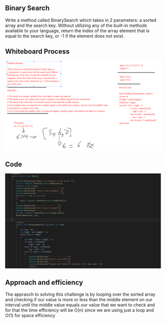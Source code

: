 ## Binary Search
Write a method called BinarySearch which takes in 2 parameters: a sorted array and the search key. Without utilizing any of the built-in methods available to your language, return the index of the array element that is equal to the search key, or -1 if the element does not exist.

## Whiteboard Process
![whiteboard](code03.PNG)


## Code
![code](./binarysearch.PNG)

## Approach and efficiency
The appraoch to solving this challenge is by looping over the sorted array and checking if our value is more or less than the middle element on our interval until the middle value equals our value that we want to check and for that the time efficiency will be O(n) since we are using just a loop and O(1) for space efficiency
